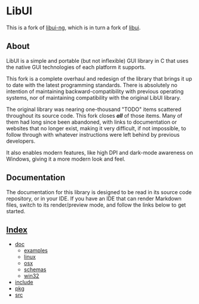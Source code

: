 # LibUI

This is a fork of [libui-ng](https://github.com/libui-ng/libui-ng), which is in turn a fork of
[libui](https://github.com/andlabs/libui).

## About

LibUI is a simple and portable (but not inflexible) GUI library in C that uses the native GUI technologies of each
platform it supports.

This fork is a complete overhaul and redesign of the library that brings it up to date with the latest programming
standards. There is absolutely no intention of maintaining backward-compatibility with previous operating systems,
nor of maintaining compatibility with the original LibUI library.

The original library was nearing one-thousand "TODO" items scattered throughout its source code. This fork closes
**_all_** of those items. Many of them had long since been abandoned, with links to documentation or websites that
no longer exist, making it very difficult, if not impossible, to follow through with whatever instructions were left
behind by previous developers.

It also enables modern features, like high DPI and dark-mode awareness on Windows, giving it a more modern look and
feel.

## Documentation

The documentation for this library is designed to be read in its source code repository, or in your IDE. If you
have an IDE that can render Markdown files, switch to its render/preview mode, and follow the links below to get
started.

## **[Index](./README.md)**

- [doc](./doc/README.md)
  - [examples](./doc/examples/README.md)
  - [linux](./doc/linux/README.md)
  - [osx](./doc/osx/README.md)
  - [schemas](./doc/schemas/README.md)
  - [win32](./doc/win32/README.md)
- [include](./include/README.md)
- [pkg](./pkg/README.md)
- [src](./src/README.md)
